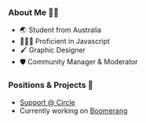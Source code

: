 ### About Me 👋🏻
- 🌏 Student from Australia
- 👨🏻‍💻 Proficient in Javascript 
- 🖌️ Graphic Designer
- 🛡️ Community Manager & Moderator

### Positions & Projects 🔭
- [Support @ Circle](https://circlebot.xyz)
- Currently working on [Boomerang](https://github.com/boomerangdiscord)
